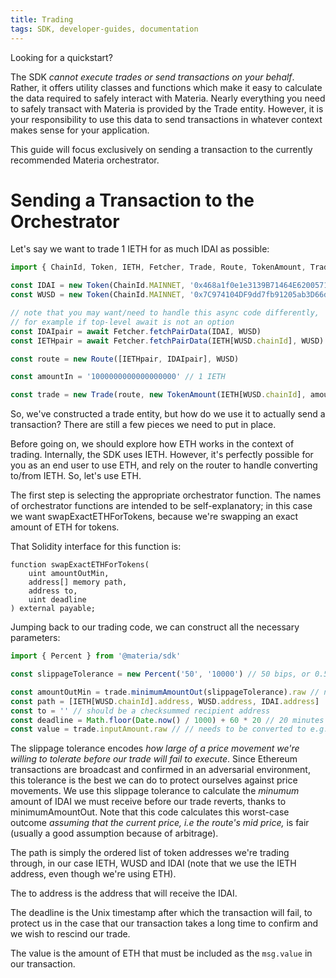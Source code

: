 ```yaml
---
title: Trading
tags: SDK, developer-guides, documentation
---
```


Looking for a <Link to='/docs/materia/javascript-SDK/quick-start'>quickstart</Link>?

The SDK _cannot execute trades or send transactions on your behalf_. Rather, it offers utility classes and functions which make it easy to calculate the data required to safely interact with Materia. Nearly everything you need to safely transact with Materia is provided by the <Link to='/docs/materia/SDK/trade'>Trade</Link> entity. However, it is your responsibility to use this data to send transactions in whatever context makes sense for your application.

This guide will focus exclusively on sending a transaction to the <Link to='/docs/materia/smart-contracts/router02'>currently recommended Materia orchestrator</Link>.

# Sending a Transaction to the Orchestrator

Let's say we want to trade 1 IETH for as much IDAI as possible:

```typescript
import { ChainId, Token, IETH, Fetcher, Trade, Route, TokenAmount, TradeType } from '@materia/sdk'

const IDAI = new Token(ChainId.MAINNET, '0x468a1f0e1e3139B71464E6200571A8061D850A2c', 18)
const WUSD = new Token(ChainId.MAINNET, '0x7C974104DF9dd7fb91205ab3D66d15AFf1049DE8', 18)

// note that you may want/need to handle this async code differently,
// for example if top-level await is not an option
const IDAIpair = await Fetcher.fetchPairData(IDAI, WUSD)
const IETHpair = await Fetcher.fetchPairData(IETH[WUSD.chainId], WUSD)

const route = new Route([IETHpair, IDAIpair], WUSD)

const amountIn = '1000000000000000000' // 1 IETH

const trade = new Trade(route, new TokenAmount(IETH[WUSD.chainId], amountIn), TradeType.EXACT_INPUT)
```

So, we've constructed a trade entity, but how do we use it to actually send a transaction? There are still a few pieces we need to put in place.

Before going on, we should explore how ETH works in the context of trading. Internally, the SDK uses IETH. However, it's perfectly possible for you as an end user to use ETH, and rely on the router to handle converting to/from IETH. So, let's use ETH.

The first step is selecting the appropriate orchestrator function. The names of orchestrator functions are intended to be self-explanatory; in this case we want <Link to='/docs/materia/smart-contracts/router02/#swapexactethfortokens'>swapExactETHForTokens</Link>, because we're swapping an exact amount of ETH for tokens.

That Solidity interface for this function is:

```solidity
function swapExactETHForTokens(
    uint amountOutMin,
    address[] memory path,
    address to,
    uint deadline
) external payable;
```

Jumping back to our trading code, we can construct all the necessary parameters:

```typescript
import { Percent } from '@materia/sdk'

const slippageTolerance = new Percent('50', '10000') // 50 bips, or 0.50%

const amountOutMin = trade.minimumAmountOut(slippageTolerance).raw // needs to be converted to e.g. hex
const path = [IETH[WUSD.chainId].address, WUSD.address, IDAI.address]
const to = '' // should be a checksummed recipient address
const deadline = Math.floor(Date.now() / 1000) + 60 * 20 // 20 minutes from the current Unix time
const value = trade.inputAmount.raw // // needs to be converted to e.g. hex
```

The slippage tolerance encodes _how large of a price movement we're willing to tolerate before our trade will fail to execute_. Since Ethereum transactions are broadcast and confirmed in an adversarial environment, this tolerance is the best we can do to protect ourselves against price movements. We use this slippage tolerance to calculate the _minumum_ amount of IDAI we must receive before our trade reverts, thanks to <Link to='/docs/materia/SDK/trade/#minimumamountout-since-204'>minimumAmountOut</Link>. Note that this code calculates this worst-case outcome _assuming that the current price, i.e the route's mid price,_ is fair (usually a good assumption because of arbitrage).

The path is simply the ordered list of token addresses we're trading through, in our case IETH, WUSD and IDAI (note that we use the IETH address, even though we're using ETH). 

The to address is the address that will receive the IDAI.

The deadline is the Unix timestamp after which the transaction will fail, to protect us in the case that our transaction takes a long time to confirm and we wish to rescind our trade.

The value is the amount of ETH that must be included as the `msg.value` in our transaction.
